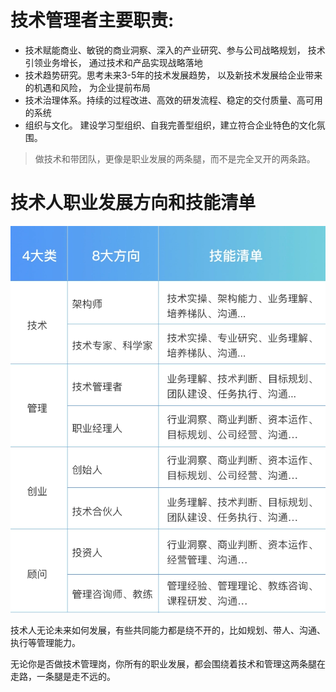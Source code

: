 <!--
 * @Author: your name
 * @Date: 2022-03-30 10:13:48
 * @LastEditTime: 2022-05-06 16:30:42
 * @LastEditors: zhaokang zhaokang1@xiaomi.com
 * @Description: 打开koroFileHeader查看配置 进行设置: https://github.com/OBKoro1/koro1FileHeader/wiki/%E9%85%8D%E7%BD%AE
 * @FilePath: /personal_growth/技术管理者的职责.md
-->


# 技术管理者主要职责:

- 技术赋能商业、敏锐的商业洞察、深入的产业研究、参与公司战略规划， 技术引领业务增长， 通过技术和产品实现战略落地
- 技术趋势研究。思考未来3-5年的技术发展趋势， 以及新技术发展给企业带来的机遇和风险， 为企业提前布局
- 技术治理体系。持续的过程改进、高效的研发流程、稳定的交付质量、高可用的系统
- 组织与文化。 建设学习型组织、自我完善型组织，建立符合企业特色的文化氛围。


> 做技术和带团队，更像是职业发展的两条腿，而不是完全叉开的两条路。


# 技术人职业发展方向和技能清单


![](./assets/88094939f364186a2147c80709085a5a.webp)

技术人无论未来如何发展，有些共同能力都是绕不开的，比如规划、带人、沟通、执行等管理能力。

无论你是否做技术管理岗，你所有的职业发展，都会围绕着技术和管理这两条腿在走路，一条腿是走不远的。